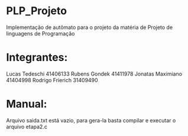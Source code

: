 # PLP_Projeto
Implementação de autômato para o projeto da matéria de Projeto de linguagens de Programação

# Integrantes:

Lucas Tedeschi 41406133
Rubens Gondek 41411978
Jonatas Maximiano 41404998
Rodrigo Frierich 31409490

# Manual:
Arquivo saida.txt está vazio, para gera-la basta compilar e executar o arquivo etapa2.c
